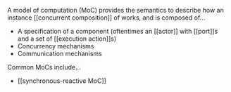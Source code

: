 A model of computation (MoC) provides the semantics to describe how an instance [[concurrent composition]] of works, and is composed of...
* A specification of a component (oftentimes an [[actor]] with [[port]]s and a set of [[execution action]]s)
* Concurrency mechanisms
* Communication mechanisms

Common MoCs include...
* [[synchronous-reactive MoC]]